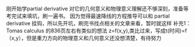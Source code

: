 刚开始学partial derivative 对它的几何意义和物理意义理解还不够深刻，准备等考完试来填坑，刷一遍书。
因为觉得最速降线的方程推导可以和 partial derivative 挂钩，所以先开坑，刷完书找点相关的文章来看，暂时就这样
补充1：Tomas calculus 的836页左右有类似的想法
z=f(x,y),类比过来，写成t(时间)=f（x,y），但是重力方向的物理意义和几何意义还没想清楚，有待努力

